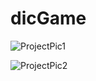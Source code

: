 # dicGame
![ProjectPic1](https://github.com/Akram-Mondal/diceGame-ReactProject/assets/110484350/340985bb-9177-4486-9659-42801fbff7ff)

![ProjectPic2](https://github.com/Akram-Mondal/diceGame-ReactProject/assets/110484350/e557e8eb-3581-46c6-b2d1-a1701ffe2cbb)

